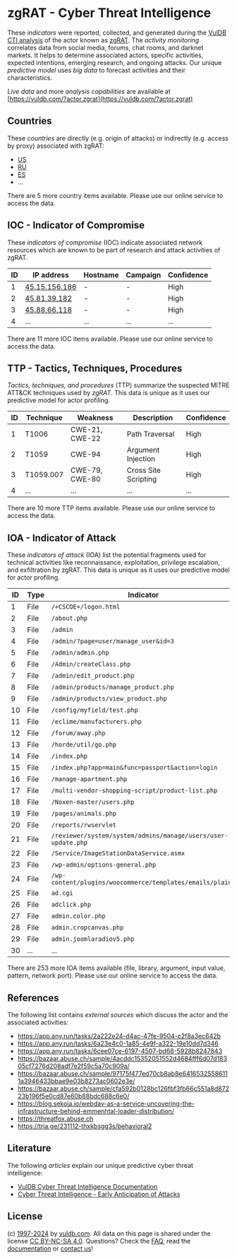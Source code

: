 # zgRAT - Cyber Threat Intelligence

These _indicators_ were reported, collected, and generated during the [VulDB CTI analysis](https://vuldb.com/?kb.cti) of the actor known as [zgRAT](https://vuldb.com/?actor.zgrat). The _activity monitoring_ correlates data from social media, forums, chat rooms, and darknet markets. It helps to determine associated actors, specific activities, expected intentions, emerging research, and ongoing attacks. Our unique _predictive model_ uses _big data_ to forecast activities and their characteristics.

_Live data_ and more _analysis capabilities_ are available at [https://vuldb.com/?actor.zgrat](https://vuldb.com/?actor.zgrat)

## Countries

These _countries_ are directly (e.g. origin of attacks) or indirectly (e.g. access by proxy) associated with zgRAT:

* [US](https://vuldb.com/?country.us)
* [RU](https://vuldb.com/?country.ru)
* [ES](https://vuldb.com/?country.es)
* ...

There are 5 more country items available. Please use our online service to access the data.

## IOC - Indicator of Compromise

These _indicators of compromise_ (IOC) indicate associated network resources which are known to be part of research and attack activities of zgRAT.

ID | IP address | Hostname | Campaign | Confidence
-- | ---------- | -------- | -------- | ----------
1 | [45.15.156.186](https://vuldb.com/?ip.45.15.156.186) | - | - | High
2 | [45.81.39.182](https://vuldb.com/?ip.45.81.39.182) | - | - | High
3 | [45.88.66.118](https://vuldb.com/?ip.45.88.66.118) | - | - | High
4 | ... | ... | ... | ...

There are 11 more IOC items available. Please use our online service to access the data.

## TTP - Tactics, Techniques, Procedures

_Tactics, techniques, and procedures_ (TTP) summarize the suspected MITRE ATT&CK techniques used by _zgRAT_. This data is unique as it uses our predictive model for actor profiling.

ID | Technique | Weakness | Description | Confidence
-- | --------- | -------- | ----------- | ----------
1 | T1006 | CWE-21, CWE-22 | Path Traversal | High
2 | T1059 | CWE-94 | Argument Injection | High
3 | T1059.007 | CWE-79, CWE-80 | Cross Site Scripting | High
4 | ... | ... | ... | ...

There are 10 more TTP items available. Please use our online service to access the data.

## IOA - Indicator of Attack

These _indicators of attack_ (IOA) list the potential fragments used for technical activities like reconnaissance, exploitation, privilege escalation, and exfiltration by zgRAT. This data is unique as it uses our predictive model for actor profiling.

ID | Type | Indicator | Confidence
-- | ---- | --------- | ----------
1 | File | `/+CSCOE+/logon.html` | High
2 | File | `/about.php` | Medium
3 | File | `/admin` | Low
4 | File | `/admin/?page=user/manage_user&id=3` | High
5 | File | `/admin/admin.php` | High
6 | File | `/Admin/createClass.php` | High
7 | File | `/admin/edit_product.php` | High
8 | File | `/admin/products/manage_product.php` | High
9 | File | `/admin/products/view_product.php` | High
10 | File | `/config/myfield/test.php` | High
11 | File | `/eclime/manufacturers.php` | High
12 | File | `/forum/away.php` | High
13 | File | `/horde/util/go.php` | High
14 | File | `/index.php` | Medium
15 | File | `/index.php?app=main&func=passport&action=login` | High
16 | File | `/manage-apartment.php` | High
17 | File | `/multi-vendor-shopping-script/product-list.php` | High
18 | File | `/Noxen-master/users.php` | High
19 | File | `/pages/animals.php` | High
20 | File | `/reports/rwservlet` | High
21 | File | `/reviewer/system/system/admins/manage/users/user-update.php` | High
22 | File | `/Service/ImageStationDataService.asmx` | High
23 | File | `/wp-admin/options-general.php` | High
24 | File | `/wp-content/plugins/woocommerce/templates/emails/plain/` | High
25 | File | `ad.cgi` | Low
26 | File | `adclick.php` | Medium
27 | File | `admin.color.php` | High
28 | File | `admin.cropcanvas.php` | High
29 | File | `admin.joomlaradiov5.php` | High
30 | ... | ... | ...

There are 253 more IOA items available (file, library, argument, input value, pattern, network port). Please use our online service to access the data.

## References

The following list contains _external sources_ which discuss the actor and the associated activities:

* https://app.any.run/tasks/2a222e24-d4ac-47fe-9504-c2f8a3ec642b
* https://app.any.run/tasks/6a23e4c0-1a85-4e9f-a322-19e10dd7d346
* https://app.any.run/tasks/6cee07ce-6197-4507-bd68-5928b8247843
* https://bazaar.abuse.ch/sample/4acddc15352051552d4684fff6d07d18305cf7276d208adf7e2f59c5a70c909a/
* https://bazaar.abuse.ch/sample/97175f477ed70cb8ab8e64165325586111a3946433bbae9e03b8273ac0602e3e/
* https://bazaar.abuse.ch/sample/cfa592b0128bc126fbf3fb66c551a8d87223b196f5e0cd87e60b88bdc688c6e0/
* https://blog.sekoia.io/webdav-as-a-service-uncovering-the-infrastructure-behind-emmenhtal-loader-distribution/
* https://threatfox.abuse.ch
* https://tria.ge/231112-thxkbsgg3s/behavioral2

## Literature

The following _articles_ explain our unique predictive cyber threat intelligence:

* [VulDB Cyber Threat Intelligence Documentation](https://vuldb.com/?kb.cti)
* [Cyber Threat Intelligence - Early Anticipation of Attacks](https://www.scip.ch/en/?labs.20201022)

## License

(c) [1997-2024](https://vuldb.com/?kb.changelog) by [vuldb.com](https://vuldb.com/?kb.about). All data on this page is shared under the license [CC BY-NC-SA 4.0](https://creativecommons.org/licenses/by-nc-sa/4.0/). Questions? Check the [FAQ](https://vuldb.com/?kb.faq), read the [documentation](https://vuldb.com/?kb) or [contact us](https://vuldb.com/?contact)!
